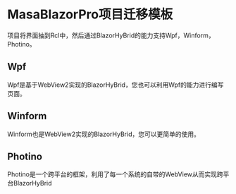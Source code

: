 # MasaBlazorPro项目迁移模板

项目将界面抽到Rcl中，然后通过BlazorHyBrid的能力支持Wpf，Winform，Photino。

## Wpf

Wpf是基于WebView2实现的BlazorHyBrid，您也可以利用Wpf的能力进行编写页面。

## Winform

Winform也是WebView2实现的BlazorHyBrid，您可以更简单的使用。

## Photino

Photino是一个跨平台的框架，利用了每一个系统的自带的WebView从而实现跨平台BlazorHyBrid
